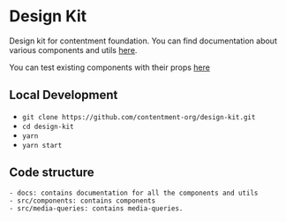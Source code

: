 # Design Kit

Design kit for contentment foundation. You can find documentation about various components and utils [here](https://github.com/contentment-org/design-kit/blob/master/docs/README.md).

You can test existing components with their props [here](https://contentment-org.github.io/design-kit)

## Local Development

- `git clone https://github.com/contentment-org/design-kit.git`
- `cd design-kit`
- `yarn`
- `yarn start`

## Code structure

```
- docs: contains documentation for all the components and utils
- src/components: contains components
- src/media-queries: contains media-queries.
```

